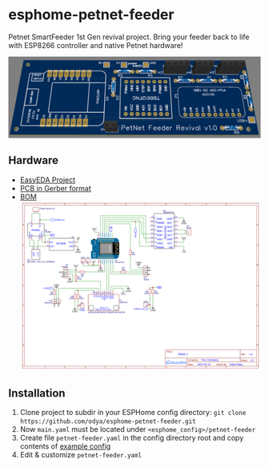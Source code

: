 # esphome-petnet-feeder
Petnet SmartFeeder 1st Gen revival project. Bring your feeder back to life with ESP8266 controller and native Petnet hardware!

![PCB design](docs/logo.png)

## Hardware
- [EasyEDA Project](https://oshwlab.com/ganzevich/petnet-feeder)
- [PCB in Gerber format](docs/Gerber_PCB_PetNet%20Feeder.zip)
- [BOM](docs/BOM_PCB_PetNet%20Feeder.csv)
![Schematic](docs/schematic.svg)

## Installation
1) Clone project to subdir in your ESPHome config directory:
``git clone https://github.com/odya/esphome-petnet-feeder.git``
2) Now `main.yaml` must be located under `<esphome_config>/petnet-feeder`
3) Create file `petnet-feeder.yaml` in the config directory root and copy contents of [example config](/examples/petnet-feeder.yaml)
4) Edit & customize `petnet-feeder.yaml`
